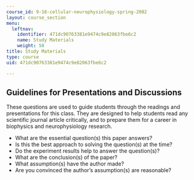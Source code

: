 ```yaml
---
course_id: 9-16-cellular-neurophysiology-spring-2002
layout: course_section
menu:
  leftnav:
    identifier: 471dc90763381e9474c9e82063fbe6c2
    name: Study Materials
    weight: 50
title: Study Materials
type: course
uid: 471dc90763381e9474c9e82063fbe6c2

---
```


Guidelines for Presentations and Discussions
--------------------------------------------

These questions are used to guide students through the readings and presentations for this class. They are designed to help students read any scientific journal article critically, and to prepare them for a career in biophysics and neurophysiology research.

*   What are the essential question(s) this paper answers?
*   Is this the best approach to solving the question(s) at the time?
*   Do the experiment results help to answer the question(s)?
*   What are the conclusion(s) of the paper?
*   What assumption(s) have the author made?
*   Are you convinced the author’s assumption(s) are reasonable?